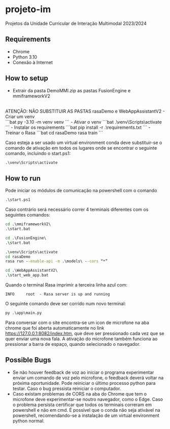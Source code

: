 # projeto-im
Projetos da Unidade Curricular de Interação Multimodal 2023/2024

## Requirements
- Chrome
- Python 3.10
- Conexão à Internet

## How to setup
- Extrair da pasta DemoMMI.zip as pastas FusionEngine e mmiframeworkV2
<br/>
ATENÇÂO: NÃO SUBSTITUIR AS PASTAS rasaDemo e WebAppAssistantV2
- Criar um venv
<br/>
```bat
py -3.10 -m venv venv
```
- Ativar o venv
```bat
.\venv\Scripts\activate
```
- Instalar os requirements
```bat
pip install -r .\requirements.txt
```
- Treinar o Rasa
```bat
cd rasaDemo
rasa train
```

Caso esteja a ser usado um virtual environment conda deve substituir-se o comando de ativação em todos os lugares onde se encontrar o seguinte comando, incluindo o start.ps1:
```bat
.\venv\Scripts\activate
```

## How to run
Pode iniciar os módulos de comunicação na powershell com o comando
```bat
.\start.ps1
```
Caso contrário será necessário correr 4 terminais diferentes com os seguintes comandos:
```bat
cd .\mmiframeworkV2\
.\start.bat
```
```bat
cd .\FusionEngine\
.\start.bat
```
```bat
.\venv\Scripts\activate
cd rasaDemo
rasa run --enable-api -m .\models\ --cors “*”
```
```bat
cd .\WebAppAssistantV2\
.\start_web_app.bat
```
Quando o terminal Rasa imprimir a terceira linha azul com:
```python3
INFO     root  - Rasa server is up and running
```
O seguinte comando deve ser corrido num novo terminal:
```bat
py .\app\main.py
```
Para conversar com o site encontra-se um icon de microfone na aba chrome que foi aberta automaticamente no link https://127.0.0.1:8082/index.htm, que deve ser pressionado cada vez que se quer enviar uma nova fala. A ativação do microfone também funciona ao pressionar a barra de espaço, quando selecionado o navegador.
## Possible Bugs
- Se não houver feedback de voz ao iniciar o programa experimentar enviar um comando de voz pelo microfone, o feedback deverá voltar na próxima oportunidade. Pode reiniciar o último processo python para testar. Caso o bug pressista reiniciar o computador.
- Caso existam problemas de CORS na aba do Chrome que tem o microfone deve experimentar-se noutro navegador, como o Edge. Caso o problema persista certificar que todos os terminais correram em powershell e não em cmd. É possível que o conda não seja ativável na powershell, recomendando-se a instalação de um virtual environment python normal.
